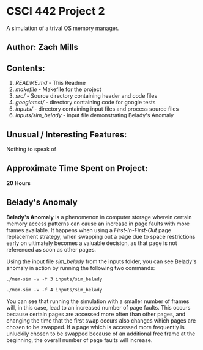 # CSCI 442 Project 2

A simulation of a trival OS memory manager.

## Author: Zach Mills

## Contents:

1. *README.md* - This Readme
2. *makefile* - Makefile for the project
3. *src/* - Source directory containing header and code files
4. *googletest/* - directory containing code for google tests
5. *inputs/* - directory containing input files and process source files
6. *inputs/sim_belady* - input file demonstrating Belady's Anomaly

## Unusual / Interesting Features:

Nothing to speak of

## Approximate Time Spent on Project:

**20 Hours**

## Belady's Anomaly

**Belady's Anomaly** is a phenomenon in computer storage wherein certain memory access patterns can cause an increase in page faults with more frames available. It happens when using a *First-In-First-Out* page replacement strategy, when swapping out a page due to space restrictions early on ultimately becomes a valuable decision, as that page is not referenced as soon as other pages.

Using the input file *sim_belady* from the inputs folder, you can see Belady's anomaly in action by running the following two commands:

`./mem-sim -v -f 3 inputs/sim_belady`

`./mem-sim -v -f 4 inputs/sim_belady`

You can see that running the simulation with a smaller number of frames will, in this case, lead to an increased number of page faults. This occurs because certain pages are accessed more often than other pages, and changing the time that the first swap occurs also changes which pages are chosen to be swapped. If a page which is accessed more frequently is unluckily chosen to be swapped because of an additional free frame at the beginning, the overall number of page faults will increase.
